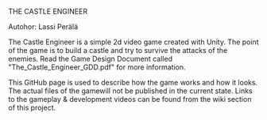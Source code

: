 
THE CASTLE ENGINEER

Autohor: Lassi Perälä

The Castle Engineer is a simple 2d video game created with Unity. The point of the game is to build a castle and try to survive the attacks of the enemies. Read the Game Design Document called "The_Castle_Engineer_GDD.pdf" for more information.

This GitHub page is used to describe how the game works and how it looks. The actual files of the gamewill not be published in the current state. Links to the gameplay & development videos can be found from the wiki section of this project.
